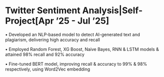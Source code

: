 # Twitter Sentiment Analysis|Self-Project[Apr ’25 - Jul ’25]
• Developed an NLP-based model to detect AI-generated text and plagiarism, delivering high accuracy and recall

• Employed Random Forest, XG Boost, Naive Bayes, RNN & LSTM models & attained 98% recall and 92% accuracy

• Fine-tuned BERT model, improving recall & accuracy to 99% & 98% respectively, using Word2Vec embedding

